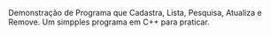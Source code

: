 Demonstração de Programa que Cadastra, Lista, Pesquisa, Atualiza e Remove. Um simpples programa em C++ para praticar.
